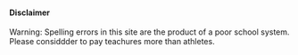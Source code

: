 #### Disclaimer

Warning: Spelling errors in this site are the product of a poor school system. Please considdder to pay teachures more than athletes.
